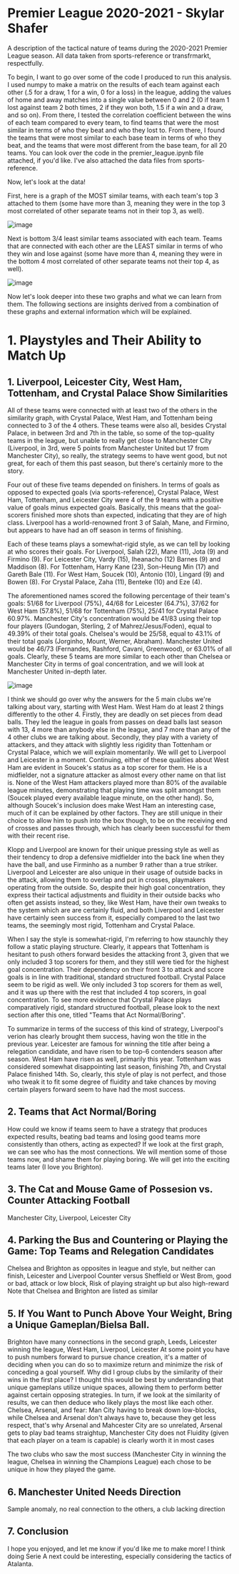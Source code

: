 # Premier League 2020-2021 - Skylar Shafer
A description of the tactical nature of teams during the 2020-2021 Premier League season. All data taken from sports-reference or transfrmarkt, respectfully. 

To begin, I want to go over some of the code I produced to run this analysis. I used numpy to make a matrix on the results of each team against each other (.5 for a draw, 1 for a win, 0 for a loss) in the league, adding the values of home and away matches into a single value between 0 and 2 (0 if team 1 lost against team 2 both times, 2 if they won both, 1.5 if a win and a draw, and so on). From there, I tested the correlation coefficient between the wins of each team compared to every team, to find teams that were the most similar in terms of who they beat and who they lost to. From there, I found the teams that were most similar to each base team in terms of who they beat, and the teams that were most different from the base team, for all 20 teams. You can look over the code in the premier_league.ipynb file attached, if you'd like. I've also attached the data files from sports-reference.

Now, let's look at the data!

First, here is a graph of the MOST similar teams, with each team's top 3 attached to them (some have more than 3, meaning they were in the top 3 most correlated of other separate teams not in their top 3, as well). 

![image](https://user-images.githubusercontent.com/56563084/152068839-21502e90-37b1-4a98-bd0a-d5ca98ca1559.png)

Next is bottom 3/4 least similar teams associated with each team. Teams that are connected with each other are the LEAST similar in terms of who they win and lose against (some have more than 4, meaning they were in the bottom 4 most correlated of other separate teams not their top 4, as well). 

![image](https://user-images.githubusercontent.com/56563084/152070834-4b74122f-5c69-42a1-b998-2d6acabff0ce.png)

Now let's look deeper into these two graphs and what we can learn from them. The following sections are insights derived from a combination of these graphs and external information which will be explained.

# 1. Playstyles and Their Ability to Match Up

## 1. Liverpool, Leicester City, West Ham, Tottenham, and Crystal Palace Show Similarities

  All of these teams were connected with at least two of the others in the similarity graph, with Crystal Palace, West Ham, and Tottenham being connected to 3 of the 4 others. These teams were also all, besides Crystal Palace, in between 3rd and 7th in the table, so some of the top-quality teams in the league, but unable to really get close to Manchester City (Liverpool, in 3rd, were 5 points from Manchester United but 17 from Manchester City), so really, the strategy seems to have went good, but not great, for each of them this past season, but there's certainly more to the story.
  
  Four out of these five teams depended on finishers. In terms of goals as opposed to expected goals (via sports-reference), Crystal Palace, West Ham, Tottenham, and Leicester City were 4 of the 9 teams with a positive value of goals minus expected goals. Basically, this means that the goal-scorers finished more shots than expected, indicating that they are of high class. Liverpool has a world-renowned front 3 of Salah, Mane, and Firmino, but appears to have had an off season in terms of finishing.
  
  Each of these teams plays a somewhat-rigid style, as we can tell by looking at who scores their goals. For Liverpool, Salah (22), Mane (11), Jota (9) and Firmino (9).  For Leicester City, Vardy (15), Iheanacho (12) Barnes (9) and Maddison (8). For Tottenham, Harry Kane (23), Son-Heung Min (17) and Gareth Bale (11).  For West Ham, Soucek (10), Antonio (10), Lingard (9) and Bowen (8). For Crystal Palace, Zaha (11), Benteke (10) and Eze (4).
  
The aforementioned names scored the following percentage of their team's goals: 51/68 for Liverpool (75%), 44/68 for Leicester (64.7%), 37/62 for West Ham (57.8%), 51/68 for Tottenham (75%), 25/41 for Crystal Palace 60.97%. Manchester City's concentration would be 41/83 using their top four players (Gundogan, Sterling, 2 of Mahrez/Jesus/Foden), equal to 49.39% of their total goals. Chelsea's would be 25/58, equal to 43.1% of their total goals (Jorginho, Mount, Werner, Abraham). Manchester United would be 46/73 (Fernandes, Rashford, Cavani, Greenwood), or 63.01% of all goals. Clearly, these 5 teams are more similar to each other than Chelsea or Manchester City in terms of goal concentration, and we will look at Manchester United in-depth later.

![image](https://user-images.githubusercontent.com/56563084/152237633-6ad87d91-ccca-453d-8091-1f6ea8d16c93.png)

  I think we should go over why the answers for the 5 main clubs we're talking about vary, starting with West Ham. West Ham do at least 2 things differently to the other 4. Firstly, they are deadly on set pieces from dead balls. They led the league in goals from passes on dead balls last season with 13, 4 more than anybody else in the league, and 7 more than any of the 4 other clubs we are talking about. Secondly, they play with a variety of attackers, and they attack with slightly less rigidity than Tottenham or Crystal Palace, which we will explain momentarily. We will get to Liverpool and Leicester in a moment. Continuing, either of these qualities about West Ham are evident in Soucek's status as a top scorer for them. He is a midfielder, not a signature attacker as almost every other name on that list is. None of the West Ham attackers played more than 80% of the available league minutes, demonstrating that playing time was split amongst them (Soucek played every available league minute, on the other hand). So, although Soucek's inclusion does make West Ham an interesting case, much of it can be explained by other factors. They are still unique in their choice to allow him to push into the box though, to be on the receiving end of crosses and passes through, which has clearly been successful for them with their recent rise.
  
  Klopp and Liverpool are known for their unique pressing style as well as their tendency to drop a defensive midfielder into the back line when they have the ball, and use Firminho as a number 9 rather than a true striker. Liverpool and Leicester are also unique in their usage of outside backs in the attack, allowing them to overlap and put in crosses, playmakers operating from the outside. So, despite their high goal concentration, they express their tactical adjustments and fluidity in their outside backs who often get assists instead, so they, like West Ham, have their own tweaks to the system which are are certainly fluid, and both Liverpool and Leicester have certainly seen success from it, especially compared to the last two teams, the seemingly most rigid, Tottenham and Crystal Palace. 
  
  When I say the style is somewhat-rigid, I'm referring to how staunchly they follow a static playing structure. Clearly, it appears that Tottenham is hesitant to push others forward besides the attacking front 3, given that we only included 3 top scorers for them, and they still were tied for the highest goal concentration. Their dependency on their front 3 to attack and score goals is in line with traditional, standard structured football. Crystal Palace seem to be rigid as well. We only included 3 top scorers for them as well, and it was up there with the rest that included 4 top scorers, in goal concentration. To see more evidence that Crystal Palace plays comparatively rigid, standard structured football, please look to the next section after this one, titled "Teams that Act Normal/Boring". 
  
  To summarize in terms of the success of this kind of strategy, Liverpool's verion has clearly brought them success, having won the title in the previous year. Leicester are famous for winning the title after being a relegation candidate, and have risen to be top-6 contenders season after season. West Ham have risen as well, primarily this year. Tottenham was considered somewhat disappointing last season, finishing 7th, and Crystal Palace finished 14th. So, clearly, this style of play is not perfect, and those who tweak it to fit some degree of fluidity and take chances by moving certain players forward seem to have had the most success.
  
## 2. Teams that Act Normal/Boring

How could we know if teams seem to have a strategy that produces expected results, beating bad teams and losing good teams more consistently than others, acting as expected? If we look at the first graph, we can see who has the most connections. We will mention some of those teams now, and shame them for playing boring. We will get into the exciting teams later (I love you Brighton).



## 3. The Cat and Mouse Game of Possesion vs. Counter Attacking Football

Manchester City, Liverpool, Leicester City

## 4. Parking the Bus and Countering or Playing the Game: Top Teams and Relegation Candidates

Chelsea and Brighton as opposites in league and style, but neither can finish, Leicester and Liverpool Counter versus Sheffield or West Brom, good or bad, attack or low block, Risk of playing straight up but also high-reward
Note that Chelsea and Brighton are listed as similar

## 5. If You Want to Punch Above Your Weight, Bring a Unique Gameplan/Bielsa Ball.

Brighton have many connections in the second graph, Leeds, Leicester winning the league, West Ham, Liverpool, Leicester
At some point you have to push numbers forward to pursue chance creation, it's a matter of deciding when you can do so to maximize return and minimize the risk of conceding a goal yourself. 
Why did I group clubs by the similarity of their wins in the first place? I thought this would be best by understanding that unique gameplans utilize unique spaces, allowing them to perform better against certain opposing strategies. In turn, if we look at the similarity of results, we can then deduce who likely plays the most like each other. 
Chelsea, Arsenal, and fear: Man City having to break down low-blocks, while Chelsea and Arsenal don't always have to, because they get less respect, that's why Arsenal and Mahcester City are so unrelated, Arsenal gets to play bad teams straightup, Manchester City does not
Fluidity (given that each player on a team is capable) is clearly worth it in most cases

The two clubs who saw the most success (Manchester City in winning the league, Chelsea in winning the Champions League) each chose to be unique in how they played the game.

## 6. Manchester United Needs Direction

Sample anomaly, no real connection to the others, a club lacking direction

## 7. Conclusion

I hope you enjoyed, and let me know if you'd like me to make more! I think doing Serie A next could be interesting, especially considering the tactics of Atalanta. 

